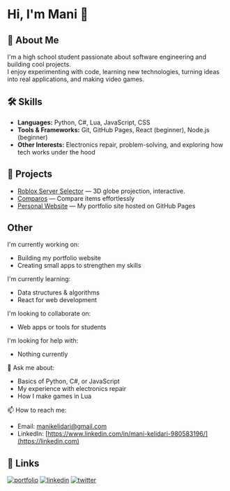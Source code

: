 # Hi, I'm Mani 👋


## 🚀 About Me  
I'm a high school student passionate about software engineering and building cool projects.  
I enjoy experimenting with code, learning new technologies, turning ideas into real applications, and making video games.  
## 🛠 Skills
- **Languages:** Python, C#, Lua, JavaScript, CSS
- **Tools & Frameworks:** Git, GitHub Pages, React (beginner), Node.js (beginner)  
- **Other Interests:** Electronics repair, problem-solving, and exploring how tech works under the hood  
## 📂 Projects  
- [Roblox Server Selector](https://github.com/Manikel/RRS) — 3D globe projection, interactive.
- [Comparos](https://github.com/Comparos/) — Compare items effortlessly 
- [Personal Website](https://Manikel.github.io) — My portfolio site hosted on GitHub Pages    

## Other
 I'm currently working on:  
- Building my portfolio website  
- Creating small apps to strengthen my skills  

 I'm currently learning:  
- Data structures & algorithms  
- React for web development  

 I'm looking to collaborate on:
- Web apps or tools for students  

 I'm looking for help with:  
- Nothing currently

💬 Ask me about:  
- Basics of Python, C#, or JavaScript  
- My experience with electronics repair
- How I make games in Lua

📫 How to reach me:  
- Email: manikelidari@gmail.com 
- LinkedIn: [https://www.linkedin.com/in/mani-kelidari-980583196/](https://linkedin.com)  
## 🔗 Links
[![portfolio](https://img.shields.io/badge/my_portfolio-000?style=for-the-badge&logo=ko-fi&logoColor=white)](https://katherineoelsner.com/)
[![linkedin](https://img.shields.io/badge/linkedin-0A66C2?style=for-the-badge&logo=linkedin&logoColor=white)](https://www.linkedin.com/)
[![twitter](https://img.shields.io/badge/twitter-1DA1F2?style=for-the-badge&logo=twitter&logoColor=white)](https://twitter.com/)

